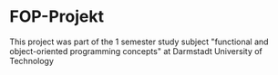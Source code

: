 # FOP-Projekt

This project was part of the 1 semester study subject "functional and object-oriented programming concepts" at Darmstadt University of Technology
